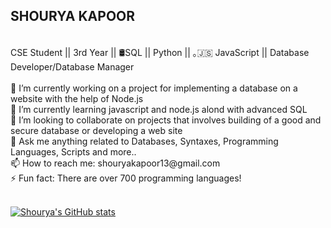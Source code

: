 ## SHOURYA KAPOOR 
</br>
CSE Student || 3rd Year || 🛢SQL || </> Python || ｡🇯‌🇸‌ JavaScript || Database Developer/Database Manager
</br></br>
🔭 I’m currently working on a project for implementing a database on a website with the help of Node.js </br>
🌱 I’m currently learning javascript and node.js alond with advanced SQL </br>
👯 I’m looking to collaborate on projects that involves building of a good and secure database or developing a web site </br>
💬 Ask me anything related to Databases, Syntaxes, Programming Languages, Scripts and more.. </br>
📫 How to reach me: shouryakapoor13@gmail.com </br>
⚡ Fun fact: There are over 700 programming languages! </br>
</br>

[![Shourya's GitHub stats](https://github-readme-stats.vercel.app/api?username=ShouryaKapoor&show_icons=true&theme=dark)](https://github.com/ShouryaKapoor/github-readme-stats)
